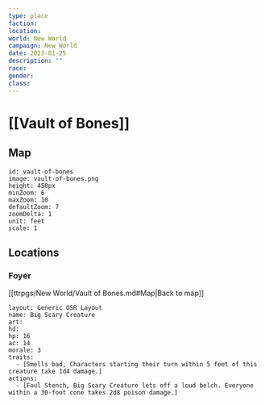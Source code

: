 ```yaml
---
type: place
faction: 
location: 
world: New World
campaign: New World
date: 2023-01-25
description: ""
race: 
gender: 
class: 
---
```

# [[Vault of Bones]]

## Map

```leaflet
id: vault-of-bones
image: vault-of-bones.png
height: 450px
minZoom: 6
maxZoom: 10
defaultZoom: 7
zoomDelta: 1
unit: feet
scale: 1
```

## Locations

### Foyer

[[ttrpgs/New World/Vault of Bones.md#Map|Back to map]]

```statblock
layout: Generic OSR Layout
name: Big Scary Creature
art: 
hd: 
hp: 16
ac: 14
morale: 3
traits:
  - [Smells bad, Characters starting their turn within 5 feet of this creature take 1d4 damage.]
actions:
  - [Foul Stench, Big Scary Creature lets off a loud belch. Everyone within a 30-foot cone takes 2d8 poison damage.]
```
